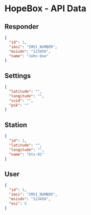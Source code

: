 # HopeBox - API Data

## Responder
```json
{
  "id": 1,
  "imsi": "IMSI_NUMBER",
  "msisdn": "123456",
  "name": "John Doe"
}
```

## Settings
```json
{
  "latitude": "",
  "longitude": "",
  "ssid": "",
  "psk": ""
}
```

## Station
```json
{
  "id": 1,
  "latitude": "",
  "longitude": "",
  "name": "bts-01"
}
```

## User
```json
{
  "id": 1,
  "imsi": "IMSI_NUMBER",
  "msisdn": "123456",
  "esi": 5
}
```

